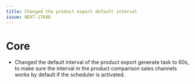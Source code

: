 ```yaml
---
title: Changed the product export default interval
issue: NEXT-17686
---
```

# Core
* Changed the default interval of the product export generate task to 60s, to make sure the interval in the product comparison sales channels works by default if the scheduler is activated.

